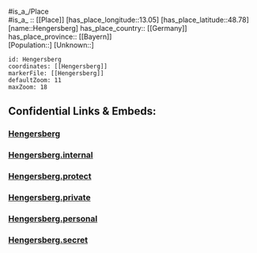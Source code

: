 ﻿---
location: [48.78,13.05] 
mapzoom: [7,12] 
mapmarker: city 
type: City
tags:
- geo/City


SpocWebEntityId: 30888
isDeleted: false
confidential: public

---
#is_a_/Place  
#is_a_ :: [[Place]] 
[has_place_longitude::13.05] 
[has_place_latitude::48.78] 
[name::Hengersberg] 
has_place_country:: [[Germany]]  
has_place_province:: [[Bayern]]  
[Population::] 
[Unknown::] 


```leaflet
id: Hengersberg
coordinates: [[Hengersberg]] 
markerFile: [[Hengersberg]] 
defaultZoom: 11 
maxZoom: 18
```


## Confidential Links & Embeds: 

### [Hengersberg](/_public/Earth/Continent/Europe/Europe~Central/Germany/Germany~West/Bayern/counties~Bayern/Deggendorf/cities~Deggendorf/Hengersberg.md) 

### [Hengersberg.internal](/_internal/Earth/Continent/Europe/Europe~Central/Germany/Germany~West/Bayern/counties~Bayern/Deggendorf/cities~Deggendorf/Hengersberg.internal.md) 

### [Hengersberg.protect](/_protect/Earth/Continent/Europe/Europe~Central/Germany/Germany~West/Bayern/counties~Bayern/Deggendorf/cities~Deggendorf/Hengersberg.protect.md) 

### [Hengersberg.private](/_private/Earth/Continent/Europe/Europe~Central/Germany/Germany~West/Bayern/counties~Bayern/Deggendorf/cities~Deggendorf/Hengersberg.private.md) 

### [Hengersberg.personal](/_personal/Earth/Continent/Europe/Europe~Central/Germany/Germany~West/Bayern/counties~Bayern/Deggendorf/cities~Deggendorf/Hengersberg.personal.md) 

### [Hengersberg.secret](/_secret/Earth/Continent/Europe/Europe~Central/Germany/Germany~West/Bayern/counties~Bayern/Deggendorf/cities~Deggendorf/Hengersberg.secret.md) 

